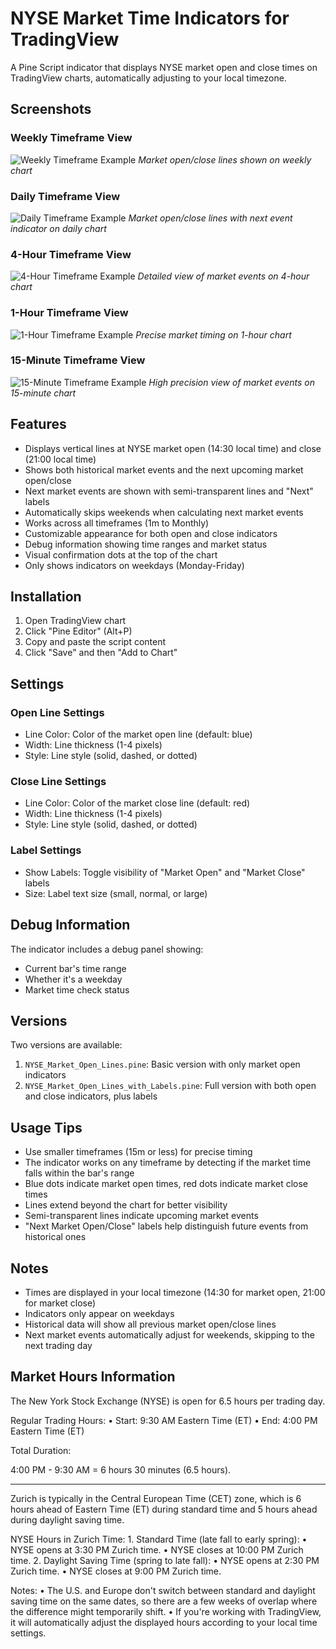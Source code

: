 # NYSE Market Time Indicators for TradingView

A Pine Script indicator that displays NYSE market open and close times on TradingView charts, automatically adjusting to your local timezone.

## Screenshots

### Weekly Timeframe View
![Weekly Timeframe Example](images/1w01.jpg)
*Market open/close lines shown on weekly chart*

### Daily Timeframe View
![Daily Timeframe Example](images/1d01.jpg)
*Market open/close lines with next event indicator on daily chart*

### 4-Hour Timeframe View
![4-Hour Timeframe Example](images/4hr01.jpg)
*Detailed view of market events on 4-hour chart*

### 1-Hour Timeframe View
![1-Hour Timeframe Example](images/1hr01.jpg)
*Precise market timing on 1-hour chart*

### 15-Minute Timeframe View
![15-Minute Timeframe Example](images/15m01.jpg)
*High precision view of market events on 15-minute chart*

## Features

- Displays vertical lines at NYSE market open (14:30 local time) and close (21:00 local time)
- Shows both historical market events and the next upcoming market open/close
- Next market events are shown with semi-transparent lines and "Next" labels
- Automatically skips weekends when calculating next market events
- Works across all timeframes (1m to Monthly)
- Customizable appearance for both open and close indicators
- Debug information showing time ranges and market status
- Visual confirmation dots at the top of the chart
- Only shows indicators on weekdays (Monday-Friday)

## Installation

1. Open TradingView chart
2. Click "Pine Editor" (Alt+P)
3. Copy and paste the script content
4. Click "Save" and then "Add to Chart"

## Settings

### Open Line Settings
- Line Color: Color of the market open line (default: blue)
- Width: Line thickness (1-4 pixels)
- Style: Line style (solid, dashed, or dotted)

### Close Line Settings
- Line Color: Color of the market close line (default: red)
- Width: Line thickness (1-4 pixels)
- Style: Line style (solid, dashed, or dotted)

### Label Settings
- Show Labels: Toggle visibility of "Market Open" and "Market Close" labels
- Size: Label text size (small, normal, or large)

## Debug Information

The indicator includes a debug panel showing:
- Current bar's time range
- Whether it's a weekday
- Market time check status

## Versions

Two versions are available:
1. `NYSE_Market_Open_Lines.pine`: Basic version with only market open indicators
2. `NYSE_Market_Open_Lines_with_Labels.pine`: Full version with both open and close indicators, plus labels

## Usage Tips

- Use smaller timeframes (15m or less) for precise timing
- The indicator works on any timeframe by detecting if the market time falls within the bar's range
- Blue dots indicate market open times, red dots indicate market close times
- Lines extend beyond the chart for better visibility
- Semi-transparent lines indicate upcoming market events
- "Next Market Open/Close" labels help distinguish future events from historical ones

## Notes

- Times are displayed in your local timezone (14:30 for market open, 21:00 for market close)
- Indicators only appear on weekdays
- Historical data will show all previous market open/close lines
- Next market events automatically adjust for weekends, skipping to the next trading day

## Market Hours Information

The New York Stock Exchange (NYSE) is open for 6.5 hours per trading day.

Regular Trading Hours:
	•	Start: 9:30 AM Eastern Time (ET)
	•	End: 4:00 PM Eastern Time (ET)

Total Duration:

4:00 PM - 9:30 AM = 6 hours 30 minutes (6.5 hours).

---

Zurich is typically in the Central European Time (CET) zone, which is 6 hours ahead of Eastern Time (ET) during standard time and 5 hours ahead during daylight saving time.

NYSE Hours in Zurich Time:
	1.	Standard Time (late fall to early spring):
	•	NYSE opens at 3:30 PM Zurich time.
	•	NYSE closes at 10:00 PM Zurich time.
	2.	Daylight Saving Time (spring to late fall):
	•	NYSE opens at 2:30 PM Zurich time.
	•	NYSE closes at 9:00 PM Zurich time.

Notes:
	•	The U.S. and Europe don't switch between standard and daylight saving time on the same dates, so there are a few weeks of overlap where the difference might temporarily shift.
	•	If you're working with TradingView, it will automatically adjust the displayed hours according to your local time settings.